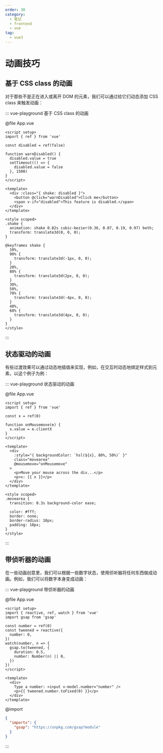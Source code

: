 ```yaml
---
order: 30
category:
  - 笔记
  - frontend
  - vue
tag:
  - vue3
---
```


# 动画技巧

## 基于 CSS class 的动画

对于那些不是正在进入或离开 DOM 的元素，我们可以通过给它们动态添加 CSS class 来触发动画：

::: vue-playground 基于 CSS class 的动画

@file App.vue

```vue
<script setup>
import { ref } from 'vue'

const disabled = ref(false)

function warnDisabled() {
  disabled.value = true
  setTimeout(() => {
    disabled.value = false
  }, 1500)
}
</script>

<template>
  <div :class="{ shake: disabled }">
    <button @click="warnDisabled">Click me</button>
    <span v-if="disabled">This feature is disabled.</span>
  </div>
</template>

<style scoped>
.shake {
  animation: shake 0.82s cubic-bezier(0.36, 0.07, 0.19, 0.97) both;
  transform: translate3d(0, 0, 0);
}

@keyframes shake {
  10%,
  90% {
    transform: translate3d(-1px, 0, 0);
  }
  20%,
  80% {
    transform: translate3d(2px, 0, 0);
  }
  30%,
  50%,
  70% {
    transform: translate3d(-4px, 0, 0);
  }
  40%,
  60% {
    transform: translate3d(4px, 0, 0);
  }
}
</style>
```

:::

## 状态驱动的动画

有些过渡效果可以通过动态地插值来实现，例如，在交互时动态地绑定样式到元素，以这个例子为例：

::: vue-playground 状态驱动的动画

@file App.vue

```vue
<script setup>
import { ref } from 'vue'

const x = ref(0)

function onMousemove(e) {
  x.value = e.clientX
}
</script>

<template>
  <div
    :style="{ backgroundColor: `hsl(${x}, 80%, 50%)` }"
    class="movearea"
    @mousemove="onMousemove"
  >
    <p>Move your mouse across the div...</p>
    <p>x: {{ x }}</p>
  </div>
</template>

<style scoped>
.movearea {
  transition: 0.3s background-color ease;

  color: #fff;
  border: none;
  border-radius: 10px;
  padding: 10px;
}
</style>
```

:::

## 带侦听器的动画

在一些动画创意里，我们可以根据一些数字状态，使用侦听器将任何东西做成动画。例如，我们可以将数字本身变成动画：

::: vue-playground 带侦听器的动画

@file App.vue

```vue
<script setup>
import { reactive, ref, watch } from 'vue'
import gsap from 'gsap'

const number = ref(0)
const tweened = reactive({
  number: 0,
})
watch(number, n => {
  gsap.to(tweened, {
    duration: 0.5,
    number: Number(n) || 0,
  })
})
</script>

<template>
  <div>
    Type a number: <input v-model.number="number" />
    <p>{{ tweened.number.toFixed(0) }}</p>
  </div>
</template>
```

@import

```json
{
  "imports": {
    "gsap": "https://unpkg.com/gsap?module"
  }
}
```

:::
